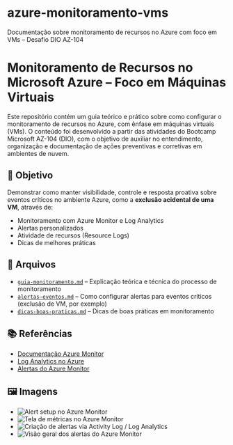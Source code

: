 # azure-monitoramento-vms
Documentação sobre monitoramento de recursos no Azure com foco em VMs – Desafio DIO AZ-104

# Monitoramento de Recursos no Microsoft Azure – Foco em Máquinas Virtuais

Este repositório contém um guia teórico e prático sobre como configurar o monitoramento de recursos no Azure, com ênfase em máquinas virtuais (VMs). O conteúdo foi desenvolvido a partir das atividades do Bootcamp Microsoft AZ-104 (DIO), com o objetivo de auxiliar no entendimento, organização e documentação de ações preventivas e corretivas em ambientes de nuvem.

## 📌 Objetivo

Demonstrar como manter visibilidade, controle e resposta proativa sobre eventos críticos no ambiente Azure, como a **exclusão acidental de uma VM**, através de:

- Monitoramento com Azure Monitor e Log Analytics
- Alertas personalizados
- Atividade de recursos (Resource Logs)
- Dicas de melhores práticas

## 📁 Arquivos

- [`guia-monitoramento.md`](./guia-monitoramento.md) – Explicação teórica e técnica do processo de monitoramento
- [`alertas-eventos.md`](./alertas-eventos.md) – Como configurar alertas para eventos críticos (exclusão de VM, por exemplo)
- [`dicas-boas-praticas.md`](./dicas-boas-praticas.md) – Dicas de boas práticas em monitoramento

## 📚 Referências

- [Documentação Azure Monitor](https://learn.microsoft.com/pt-br/azure/azure-monitor/)
- [Log Analytics no Azure](https://learn.microsoft.com/pt-br/azure/azure-monitor/logs/log-analytics-overview)
- [Alertas do Azure Monitor](https://learn.microsoft.com/pt-br/azure/azure-monitor/alerts/alerts-overview)

## 🖼️ Imagens
- ![Alert setup no Azure Monitor](./images/alert-setup.png)
- ![Tela de métricas no Azure Monitor](./images/log-alert-rule-multiple-dimensions.png)
- ![Criação de alertas via Activity Log / Log Analytics](./images/log-alert-rule.png)
- ![Visão geral dos alertas do Azure Monitor](./images/alerts.png)

